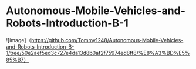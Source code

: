 # Autonomous-Mobile-Vehicles-and-Robots-Introduction-B-1


![image]（https://github.com/Tommy1248/Autonomous-Mobile-Vehicles-and-Robots-Introduction-B-1/tree/50e2aef5ed3c727e4da13d8b0af2f75974ed8ff8/%E8%A3%BD%E5%85%B7）
